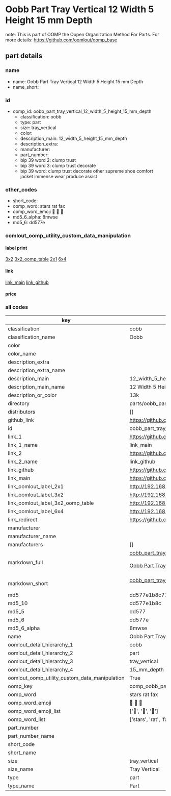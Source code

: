 # Oobb Part Tray Vertical 12 Width 5 Height 15 mm Depth  

note: This is part of OOMP the Oopen Organization Method For Parts. For more details: https://github.com/oomlout/oomp_base

##  part details
  







### name
* name: Oobb Part Tray Vertical 12 Width 5 Height 15 mm Depth
* name_short: 
### id
* oomp_id: oobb_part_tray_vertical_12_width_5_height_15_mm_depth
  * classification: oobb
  * type: part
  * size: tray_vertical
  * color: 
  * description_main: 12_width_5_height_15_mm_depth
  * description_extra: 
  * manufacturer: 
  * part_number: 
  * bip 39 word 2: clump trust
  * bip 39 word 3: clump trust decorate
  * bip 39 word: clump trust decorate other supreme shoe comfort jacket immense wear produce assist

### other_codes
* short_code: 
* oomp_word: stars rat fax
* oomp_word_emoji :stars: :rat: :fax:
* md5_6_alpha: 8mwse
* md5_6: dd577e






### oomlout_oomp_utility_custom_data_manipulation
#### label print
[3x2](http://192.168.1.245:1112/?label=oomp%208mwse)
[3x2_oomp_table](http://192.168.1.108:1112/?label=oomp%208mwse)
[2x1](http://192.168.1.242:1112/?label=oomp%208mwse)
[6x4](http://192.168.1.55:1112/?label=oomp%208mwse)    

#### link

[link_main](https://github.com/oomlout/oomlout_oomp_version_1_messy/tree/main/parts/oobb_part_tray_vertical_12_width_5_height_15_mm_depth) [link_github](https://github.com/oomlout/oomlout_oomp_version_1_messy/tree/main/parts/oobb_part_tray_vertical_12_width_5_height_15_mm_depth)                             

#### price







### all codes 
| key | value |  
| --- | --- |  
| classification | oobb |  
| classification_name | Oobb |  
| color |  |  
| color_name |  |  
| description_extra |  |  
| description_extra_name |  |  
| description_main | 12_width_5_height_15_mm_depth |  
| description_main_name | 12 Width 5 Height 15 mm Depth |  
| description_or_color | 13k |  
| directory | parts/oobb_part_tray_vertical_12_width_5_height_15_mm_depth |  
| distributors | [] |  
| github_link | https://github.com/oomlout/oomlout_oomp_part_src/tree/main/parts/oobb_part_tray_vertical_12_width_5_height_15_mm_depth |  
| id | oobb_part_tray_vertical_12_width_5_height_15_mm_depth |  
| link_1 | https://github.com/oomlout/oomlout_oomp_version_1_messy/tree/main/parts/oobb_part_tray_vertical_12_width_5_height_15_mm_depth |  
| link_1_name | link_main |  
| link_2 | https://github.com/oomlout/oomlout_oomp_version_1_messy/tree/main/parts/oobb_part_tray_vertical_12_width_5_height_15_mm_depth |  
| link_2_name | link_github |  
| link_github | https://github.com/oomlout/oomlout_oomp_version_1_messy/tree/main/parts/oobb_part_tray_vertical_12_width_5_height_15_mm_depth |  
| link_main | https://github.com/oomlout/oomlout_oomp_version_1_messy/tree/main/parts/oobb_part_tray_vertical_12_width_5_height_15_mm_depth |  
| link_oomlout_label_2x1 | http://192.168.1.242:1112/?label=oomp%208mwse |  
| link_oomlout_label_3x2 | http://192.168.1.245:1112/?label=oomp%208mwse |  
| link_oomlout_label_3x2_oomp_table | http://192.168.1.108:1112/?label=oomp%208mwse |  
| link_oomlout_label_6x4 | http://192.168.1.55:1112/?label=oomp%208mwse |  
| link_redirect | https://github.com/oomlout/oomlout_oomp_version_1_messy/tree/main/parts/oobb_part_tray_vertical_12_width_5_height_15_mm_depth |  
| manufacturer |  |  
| manufacturer_name |  |  
| manufacturers | [] |  
| markdown_full | [oobb_part_tray_vertical_12_width_5_height_15_mm_depth](none)<br>[](none)<br>[Oobb Part Tray Vertical 12 Width 5 Height 15 Mm Depth](none)<br><br> |  
| markdown_short | [oobb_part_tray_vertical_12_width_5_height_15_mm_depth](none)<br><br> |  
| md5 | dd577e1b8c7705c719ecf9d0723a6962 |  
| md5_10 | dd577e1b8c |  
| md5_5 | dd577 |  
| md5_6 | dd577e |  
| md5_6_alpha | 8mwse |  
| name | Oobb Part Tray Vertical 12 Width 5 Height 15 mm Depth |  
| oomlout_detail_hierarchy_1 | oobb |  
| oomlout_detail_hierarchy_2 | part |  
| oomlout_detail_hierarchy_3 | tray_vertical |  
| oomlout_detail_hierarchy_4 | 15_mm_depth |  
| oomlout_oomp_utility_custom_data_manipulation | True |  
| oomp_key | oomp_oobb_part_tray_vertical_12_width_5_height_15_mm_depth |  
| oomp_word | stars rat fax |  
| oomp_word_emoji | :stars: :rat: :fax: |  
| oomp_word_emoji_list | [':stars:', ':rat:', ':fax:'] |  
| oomp_word_list | ['stars', 'rat', 'fax'] |  
| part_number |  |  
| part_number_name |  |  
| short_code |  |  
| short_name |  |  
| size | tray_vertical |  
| size_name | Tray Vertical |  
| type | part |  
| type_name | Part |  
